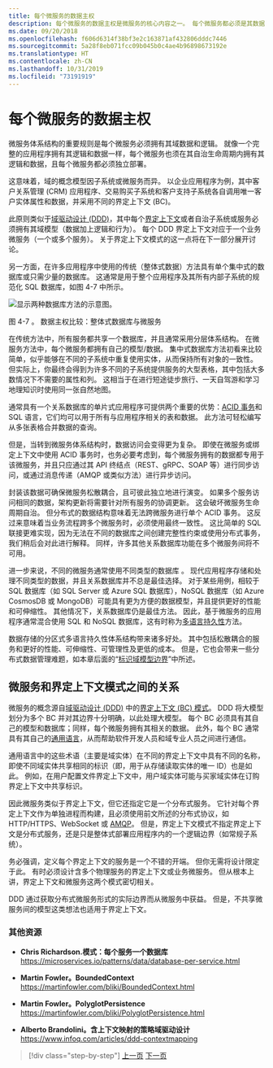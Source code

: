 ```yaml
---
title: 每个微服务的数据主权
description: 每个微服务的数据主权是微服务的核心内容之一。 每个微服务都必须是其数据库的唯一所有者，不能与任何其他微服务共享该数据库。 当然，某个微服务的所有实例都连接到同一个高可用性数据库。
ms.date: 09/20/2018
ms.openlocfilehash: f606d6314f38bf3e2c163871af432806dddc7446
ms.sourcegitcommit: 5a28f8eb071fcc09b045b0c4ae4b96898673192e
ms.translationtype: HT
ms.contentlocale: zh-CN
ms.lasthandoff: 10/31/2019
ms.locfileid: "73191919"
---
```

# <a name="data-sovereignty-per-microservice"></a>每个微服务的数据主权

微服务体系结构的重要规则是每个微服务必须拥有其域数据和逻辑。 就像一个完整的应用程序拥有其逻辑和数据一样，每个微服务也须在其自治生命周期内拥有其逻辑和数据，且每个微服务都必须独立部署。

这意味着，域的概念模型因子系统或微服务而异。 以企业应用程序为例，其中客户关系管理 (CRM) 应用程序、交易购买子系统和客户支持子系统各自调用唯一客户实体属性和数据，并采用不同的界定上下文 (BC)。

此原则类似于[域驱动设计 (DDD)](https://en.wikipedia.org/wiki/Domain-driven_design)，其中每个[界定上下文](https://martinfowler.com/bliki/BoundedContext.html)或者自治子系统或服务必须拥有其域模型（数据加上逻辑和行为）。 每个 DDD 界定上下文对应于一个业务微服务（一个或多个服务）。 关于界定上下文模式的这一点将在下一部分展开讨论。

另一方面，在许多应用程序中使用的传统（整体式数据）方法具有单个集中式的数据库或只需少量的数据库。 这通常是用于整个应用程序及其所有内部子系统的规范化 SQL 数据库，如图 4-7 中所示。

![显示两种数据库方法的示意图。](./media/data-sovereignty-per-microservice/data-sovereignty-comparison.png)

图 4-7  。 数据主权比较：整体式数据库与微服务

在传统方法中，所有服务都共享一个数据库，并且通常采用分层体系结构。 在微服务方法中，每个微服务都拥有自己的模型/数据。 集中式数据库方法初看来比较简单，似乎能够在不同的子系统中重复使用实体，从而保持所有对象的一致性。 但实际上，你最终会得到为许多不同的子系统提供服务的大型表格，其中包括大多数情况下不需要的属性和列。 这相当于在进行短途徒步旅行、一天自驾游和学习地理知识时使用同一张自然地图。

通常具有一个关系数据库的单片式应用程序可提供两个重要的优势：[ACID 事务](https://en.wikipedia.org/wiki/ACID)和 SQL 语言，它们均可以用于所有与应用程序相关的表和数据。 此方法可轻松编写从多张表格合并数据的查询。

但是，当转到微服务体系结构时，数据访问会变得更为复杂。 即使在微服务或绑定上下文中使用 ACID 事务时，也务必要考虑到，每个微服务拥有的数据都专用于该微服务，并且只应通过其 API 终结点（REST、gRPC、SOAP 等）进行同步访问，或通过消息传递（AMQP 或类似方法）进行异步访问。

封装该数据可确保微服务松散耦合，且可彼此独立地进行演变。 如果多个服务访问相同的数据，架构更新将需要针对所有服务的协调更新。 这会破坏微服务生命周期自治。 但分布式的数据结构意味着无法跨微服务进行单个 ACID 事务。 这反过来意味着当业务流程跨多个微服务时，必须使用最终一致性。 这比简单的 SQL 联接更难实现，因为无法在不同的数据库之间创建完整性约束或使用分布式事务，我们稍后会对此进行解释。 同样，许多其他关系数据库功能在多个微服务间将不可用。

进一步来说，不同的微服务通常使用不同类型的数据库  。 现代应用程序存储和处理不同类型的数据，并且关系数据库并不总是最佳选择。 对于某些用例，相较于 SQL 数据库（如 SQL Server 或 Azure SQL 数据库），NoSQL 数据库（如 Azure CosmosDB 或 MongoDB）可能具有更为方便的数据模型，并且提供更好的性能和可伸缩性。 其他情况下，关系数据库仍是最佳方法。 因此，基于微服务的应用程序通常混合使用 SQL 和 NoSQL 数据库，这有时称为[多语言持久性](https://martinfowler.com/bliki/PolyglotPersistence.html)方法。

数据存储的分区式多语言持久性体系结构带来诸多好处。 其中包括松散耦合的服务和更好的性能、可伸缩性、可管理性及更低的成本。 但是，它也会带来一些分布式数据管理难题，如本章后面的“[标识域模型边界](identify-microservice-domain-model-boundaries.md)”中所述。

## <a name="the-relationship-between-microservices-and-the-bounded-context-pattern"></a>微服务和界定上下文模式之间的关系

微服务的概念源自[域驱动设计 (DDD)](https://en.wikipedia.org/wiki/Domain-driven_design) 中的[界定上下文 (BC) 模式](https://martinfowler.com/bliki/BoundedContext.html)。 DDD 将大模型划分为多个 BC 并对其边界十分明确，以此处理大模型。 每个 BC 必须具有其自己的模型和数据库；同样，每个微服务拥有其相关的数据。 此外，每个 BC 通常具有其自己的[通用语言](https://martinfowler.com/bliki/UbiquitousLanguage.html)，从而帮助软件开发人员和域专业人员之间进行通信。

通用语言中的这些术语（主要是域实体）在不同的界定上下文中具有不同的名称，即使不同域实体共享相同的标识（即，用于从存储读取实体的唯一 ID）也是如此。 例如，在用户配置文件界定上下文中，用户域实体可能与买家域实体在订购界定上下文中共享标识。

因此微服务类似于界定上下文，但它还指定它是一个分布式服务。 它针对每个界定上下文作为单独进程而构建，且必须使用前文所述的分布式协议，如 HTTP/HTTPS、WebSocket 或 [AMQP](https://en.wikipedia.org/wiki/Advanced_Message_Queuing_Protocol)。 但是，界定上下文模式不指定界定上下文是分布式服务，还是只是整体式部署应用程序内的一个逻辑边界（如常规子系统）。

务必强调，定义每个界定上下文的服务是一个不错的开端。 但你无需将设计限定于此。 有时必须设计含多个物理服务的界定上下文或业务微服务。 但从根本上讲，界定上下文和微服务这两个模式密切相关。

DDD 通过获取分布式微服务形式的实际边界而从微服务中获益。 但是，不共享微服务间的模型这类想法也适用于界定上下文。

### <a name="additional-resources"></a>其他资源

- **Chris Richardson.模式：每个服务一个数据库** \
  <https://microservices.io/patterns/data/database-per-service.html>

- **Martin Fowler。BoundedContext** \
  <https://martinfowler.com/bliki/BoundedContext.html>

- **Martin Fowler。PolyglotPersistence** \
  <https://martinfowler.com/bliki/PolyglotPersistence.html>

- **Alberto Brandolini。含上下文映射的策略域驱动设计** \
  <https://www.infoq.com/articles/ddd-contextmapping>

>[!div class="step-by-step"]
>[上一页](microservices-architecture.md)
>[下一页](logical-versus-physical-architecture.md)
